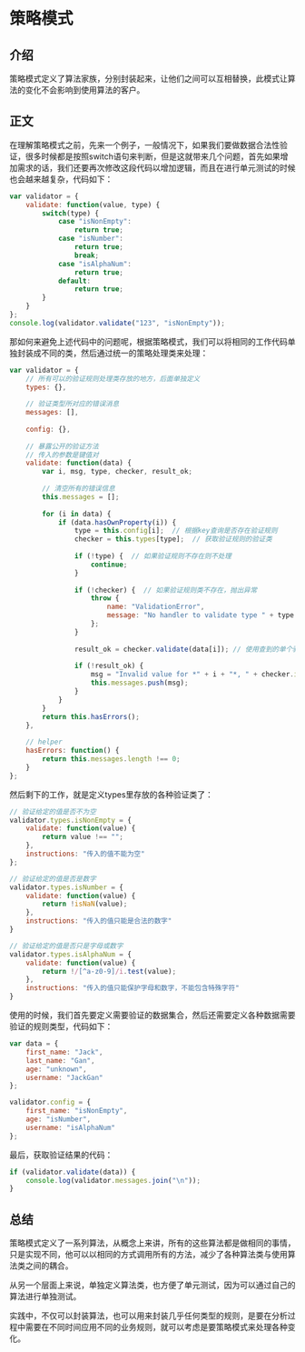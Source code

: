 # 策略模式

## 介绍

策略模式定义了算法家族，分别封装起来，让他们之间可以互相替换，此模式让算法的变化不会影响到使用算法的客户。

## 正文

在理解策略模式之前，先来一个例子，一般情况下，如果我们要做数据合法性验证，很多时候都是按照switch语句来判断，但是这就带来几个问题，首先如果增加需求的话，我们还要再次修改这段代码以增加逻辑，而且在进行单元测试的时候也会越来越复杂，代码如下：

```javascript
var validator = {
    validate: function(value, type) {
        switch(type) {
            case "isNonEmpty":
                return true;
            case "isNumber":
                return true;
                break;
            case "isAlphaNum":
                return true;
            default:
                return true;
        }
    }
};
console.log(validator.validate("123", "isNonEmpty"));
```

那如何来避免上述代码中的问题呢，根据策略模式，我们可以将相同的工作代码单独封装成不同的类，然后通过统一的策略处理类来处理：

```javascript
var validator = {
    // 所有可以的验证规则处理类存放的地方，后面单独定义
    types: {},
    
    // 验证类型所对应的错误消息
    messages: [],
    
    config: {},
    
    // 暴露公开的验证方法
    // 传入的参数是键值对
    validate: function(data) {
        var i, msg, type, checker, result_ok;
        
        // 清空所有的错误信息
        this.messages = [];
        
        for (i in data) {
            if (data.hasOwnProperty(i)) {
                type = this.config[i];  // 根据key查询是否存在验证规则
                checker = this.types[type];  // 获取验证规则的验证类
                
                if (!type) {  // 如果验证规则不存在则不处理
                    continue;
                }
                
                if (!checker) {  // 如果验证规则类不存在，抛出异常
                    throw {
                        name: "ValidationError",
                        message: "No handler to validate type " + type
                    };
                }
                
                result_ok = checker.validate(data[i]); // 使用查到的单个验证类进行验证
                
                if (!result_ok) {
                    msg = "Invalid value for *" + i + "*, " + checker.instructions;
                    this.messages.push(msg);
                }
            }
        }
        return this.hasErrors();
    },
    
    // helper
    hasErrors: function() {
        return this.messages.length !== 0;
    }
};
```

然后剩下的工作，就是定义types里存放的各种验证类了：

```javascript
// 验证给定的值是否不为空
validator.types.isNonEmpty = {
    validate: function(value) {
        return value !== "";
    },
    instructions: "传入的值不能为空"
};

// 验证给定的值是否是数字
validator.types.isNumber = {
    validate: function(value) {
        return !isNaN(value);
    },
    instructions: "传入的值只能是合法的数字"
}

// 验证给定的值是否只是字母或数字
validator.types.isAlphaNum = {
    validate: function(value) {
        return !/[^a-z0-9]/i.test(value);
    },
    instructions: "传入的值只能保护字母和数字，不能包含特殊字符"
}
```

使用的时候，我们首先要定义需要验证的数据集合，然后还需要定义各种数据需要验证的规则类型，代码如下：

```javascript
var data = {
	first_name: "Jack",
    last_name: "Gan",
    age: "unknown",
    username: "JackGan"
};

validator.config = {
	first_name: "isNonEmpty",
    age: "isNumber",
    username: "isAlphaNum"
};
```

最后，获取验证结果的代码：

```js
if (validator.validate(data)) {
    console.log(validator.messages.join("\n"));
}
```

## 总结

策略模式定义了一系列算法，从概念上来讲，所有的这些算法都是做相同的事情，只是实现不同，他可以以相同的方式调用所有的方法，减少了各种算法类与使用算法类之间的耦合。

从另一个层面上来说，单独定义算法类，也方便了单元测试，因为可以通过自己的算法进行单独测试。

实践中，不仅可以封装算法，也可以用来封装几乎任何类型的规则，是要在分析过程中需要在不同时间应用不同的业务规则，就可以考虑是要策略模式来处理各种变化。
